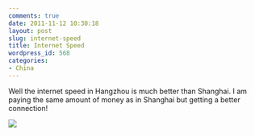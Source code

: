 ```yaml
---
comments: true
date: 2011-11-12 10:30:18
layout: post
slug: internet-speed
title: Internet Speed
wordpress_id: 568
categories:
- China
---
```


Well the internet speed in Hangzhou is much better than Shanghai. I am paying the same amount of money as in Shanghai but getting a better connection! 

![](http://www.speedtest.net/result/1587255700.png)
